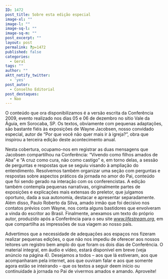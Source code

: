 ```yaml
---
ID: 1472
post_title: Sobre esta edição especial
image-xl: ""
image-l: ""
image-sq-l: ""
image-sq-m: ""
post_excerpt: ""
layout: post
permalink: ?p=1472
published: false
categories:
  - Geral
tags: ""
author: ""
aktt_notify_twitter:
  - 'yes'
post_autor:
  - Conselho Editorial
post_destaques:
  - Nao
---
```

<!-- p.p1 {margin: 0.0px 0.0px 0.0px 0.0px; text-align: justify; text-indent: 14.1px; line-height: 12.0px; font: 10.5px Georgia} -->O conteúdo que ora disponibilizamos é a versão escrita da Conferência 2009, evento realizado nos dias 05 e 06 de dezembro no sítio Vale da Águia, em Sorocaba, SP. Os textos, obviamente com pequenas adaptações, são bastante fiéis às exposições de Wayne Jacobsen, nosso convidado especial, autor de “Por que você não quer mais ir à igreja?”, obra que inspirou a terceira edição deste acontecimento anual.

Nesta cobertura, ocupamo-nos em registrar as duas mensagens que Jacobsen compartilhou na Conferência: “Vivendo como filhos amados de Aba” e “A cruz como cura, não como castigo” e, em torno delas, a sessão de perguntas e respostas que se seguiu visando à ampliação do entendimento. Resolvemos também organizar uma seção com perguntas e respostas sobre aspectos práticos da jornada no amor do Pai, conteúdo que foi sendo gerado na interação com os conferencistas. A edição também contempla pequenas narrativas, originalmente partes de exposições e explicações mais extensas do preletor, que julgamos oportuno, dada a sua autonomia, destacar e apresentar separadamente. Além disso, Paulo Roberto da Silva, amado irmão que foi decisivo nos contatos prévios com Wayne, nos conta alguns bastidores que envolveram a vinda do escritor ao Brasil. Finalmente, anexamos um texto do próprio autor, produzido após a Conferência para o seu site <em>www.lifestream.org</em>, em que compartilha as impressões de sua viagem ao nosso país.

Advertimos que a necessidade de adequações aos espaços nos fizeram realizar pequenas edições, o que não nos impediu de oferecer aos nossos leitores um registro bem amplo do que foram os dois dias de Conferência. O material integral, em áudio e vídeo, estará disponível em breve (veja anúncio na página 4). Desejamos a todos – aos que lá estiveram, aos que acompanharam pela internet, aos que ouviram falar e aos que somente agora estão se inteirando – que os textos a seguir deem início ou continuidade à jornada no Pai de vivermos amados e amando. Aproveite!

&nbsp;